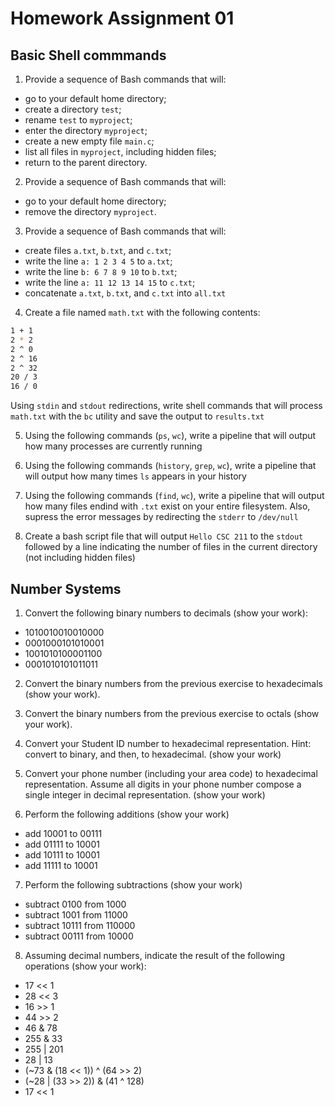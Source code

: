 # Homework Assignment 01

## Basic Shell commmands

1. Provide a sequence of Bash commands that will:
  - go to your default home directory;
  - create a directory `test`;
  - rename `test` to `myproject`;
  - enter the directory `myproject`;
  - create a new empty file `main.c`; 
  - list all files in `myproject`, including hidden files;
  - return to the parent directory.
  
2. Provide a sequence of Bash commands that will:
  * go to your default home directory;
  * remove the directory `myproject`.

3. Provide a sequence of Bash commands that will:
  * create files `a.txt`, `b.txt`, and `c.txt`;
  * write the line `a: 1 2 3 4 5` to `a.txt`;
  * write the line `b: 6 7 8 9 10` to `b.txt`;
  * write the line `a: 11 12 13 14 15` to `c.txt`;
  * concatenate `a.txt`, `b.txt`, and `c.txt` into `all.txt`
  
4. Create a file named `math.txt` with the following contents:
```bash
1 + 1
2 * 2
2 ^ 0
2 ^ 16
2 ^ 32
20 / 3
16 / 0
```
Using `stdin` and `stdout` redirections, write shell commands that will process `math.txt` with the `bc` utility and save the output to `results.txt`

5. Using the following commands (`ps`, `wc`), write a pipeline that will output how many processes are currently running

6. Using the following commands (`history`, `grep`, `wc`), write a pipeline that will output how many times `ls` appears in your history

7. Using the following commands (`find`, `wc`), write a pipeline that will output how many files endind with `.txt` exist on your entire filesystem.  Also, supress the error messages by redirecting the `stderr` to `/dev/null`

8. Create a bash script file that will output `Hello CSC 211` to the `stdout` followed by a line indicating the number of files in the current directory (not including hidden files)

## Number Systems

1. Convert the following binary numbers to decimals (show your work):
  * 1010010010010000
  * 0001000101010001
  * 1001010100001100
  * 0001010101011011

2. Convert the binary numbers from the previous exercise to hexadecimals (show your work).

3. Convert the binary numbers from the previous exercise to octals (show your work).

4. Convert your Student ID number to hexadecimal representation.  Hint: convert to binary, and then, to hexadecimal. (show your work)

5. Convert your phone number (including your area code) to hexadecimal representation.  Assume all digits in your phone number compose a single integer in decimal representation. (show your work)

6. Perform the following additions (show your work)
  * add 10001 to 00111
  * add 01111 to 10001
  * add 10111 to 10001
  * add 11111 to 10001

7. Perform the following subtractions (show your work)
  * subtract 0100 from 1000
  * subtract 1001 from 11000
  * subtract 10111 from 110000
  * subtract 00111 from 10000

8. Assuming decimal numbers, indicate the result of the following operations (show your work):
  * 17 << 1
  * 28 << 3
  * 16 >> 1
  * 44 >> 2
  * 46 & 78
  * 255 & 33
  * 255 | 201
  * 28 | 13
  * (~73 & (18 << 1)) ^ (64 >> 2)
  * (~28 | (33 >> 2)) & (41 ^ 128)
  * 17 << 1
